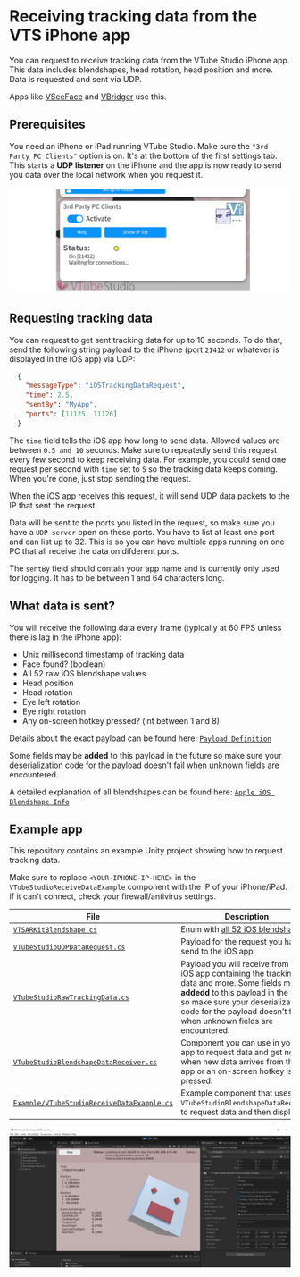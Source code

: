 # Receiving tracking data from the VTS iPhone app

You can request to receive tracking data from the VTube Studio iPhone app. This data includes blendshapes, head rotation, head position and more. Data is requested and sent via UDP.

Apps like [VSeeFace](https://www.vseeface.icu/) and [VBridger](https://store.steampowered.com/app/1898830/VBridger/) use this.

## Prerequisites

You need an iPhone or iPad running VTube Studio. Make sure the `"3rd Party PC Clients"` option is on. It's at the bottom of the first settings tab. This starts a **UDP listener** on the iPhone and the app is now ready to send you data over the local network when you request it.

![Screenshot](/images/ios_screenshot_1.png)

## Requesting tracking data

You can request to get sent tracking data for up to 10 seconds. To do that, send the following string payload to the iPhone (port `21412` or whatever is displayed in the iOS app) via UDP:

```json
  {
    "messageType": "iOSTrackingDataRequest",
    "time": 2.5,
    "sentBy": "MyApp",
    "ports": [11125, 11126]
  }
```

The `time` field tells the iOS app how long to send data. Allowed values are between `0.5 and 10` seconds. Make sure to repeatedly send this request every few second to keep receiving data. For example, you could send one request per second with `time` set to `5` so the tracking data keeps coming.  When you're done, just stop sending the request.

When the iOS app receives this request, it will send UDP data packets to the IP that sent the request. 

Data will be sent to the ports you listed in the request, so make sure you have a `UDP server` open on these ports. You have to list at least one port and can list up to 32. This is so you can have multiple apps running on one PC that all receive the data on difderent ports.

The `sentBy` field should contain your app name and is currently only used for logging. It has to be between 1 and 64 characters long.

## What data is sent?

You will receive the following data every frame (typically at 60 FPS unless there is lag in the iPhone app):

* Unix millisecond timestamp of tracking data
* Face found? (boolean)
* All 52 raw iOS blendshape values
* Head position
* Head rotation
* Eye left rotation
* Eye right rotation
* Any on-screen hotkey pressed? (int between 1 and 8)

Details about the exact payload can be found here: [`Payload Definition`](https://github.com/DenchiSoft/VTubeStudioBlendshapeUDPReceiverTest/blob/main/Assets/VTubeStudioBlendshapeDataReceiver/VTubeStudioRawTrackingData.cs)

Some fields may be **added** to this payload in the future so make sure your deserialization code for the payload doesn't fail when unknown fields are encountered.

A detailed explanation of all blendshapes can be found here: [`Apple iOS Blendshape Info`]([https://github.com/DenchiSoft/VTubeStudioBlendshapeUDPReceiverTest/blob/main/Assets/VTubeStudioBlendshapeDataReceiver/VTubeStudioRawTrackingData.cs](https://developer.apple.com/documentation/arkit/arfaceanchor/blendshapelocation))

## Example app

This repository contains an example Unity project showing how to request tracking data.

Make sure to replace `<YOUR-IPHONE-IP-HERE>` in the `VTubeStudioReceiveDataExample` component with the IP of your iPhone/iPad. If it can't connect, check your firewall/antivirus settings.

| File | Description |
| --- | --- |
| [`VTSARKitBlendshape.cs`](https://github.com/DenchiSoft/VTubeStudioBlendshapeUDPReceiverTest/blob/main/Assets/VTubeStudioBlendshapeDataReceiver/VTSARKitBlendshape.cs) | Enum with [all 52 iOS blendshapes](https://developer.apple.com/documentation/arkit/arfaceanchor/blendshapelocation). |
| [`VTubeStudioUDPDataRequest.cs`](https://github.com/DenchiSoft/VTubeStudioBlendshapeUDPReceiverTest/blob/main/Assets/VTubeStudioBlendshapeDataReceiver/VTubeStudioUDPDataRequest.cs) | Payload for the request you have to send to the iOS app. |
| [`VTubeStudioRawTrackingData.cs`](https://github.com/DenchiSoft/VTubeStudioBlendshapeUDPReceiverTest/blob/main/Assets/VTubeStudioBlendshapeDataReceiver/VTubeStudioRawTrackingData.cs) | Payload you will receive from the iOS app containing the tracking data and more. Some fields may be **addedd** to this payload in the future so make sure your deserialization code for the payload doesn't fail when unknown fields are encountered. |
| [`VTubeStudioBlendshapeDataReceiver.cs`](https://github.com/DenchiSoft/VTubeStudioBlendshapeUDPReceiverTest/blob/main/Assets/VTubeStudioBlendshapeDataReceiver/VTubeStudioBlendshapeDataReceiver.cs) | Component you can use in your app to request data and get notified when new data arrives from the iOS app or an on-screen hotkey is pressed. |
| [`Example/VTubeStudioReceiveDataExample.cs`](https://github.com/DenchiSoft/VTubeStudioBlendshapeUDPReceiverTest/blob/main/Assets/Example/VTubeStudioReceiveDataExample.cs) | Example component that uses `VTubeStudioBlendshapeDataReceiver` to request data and then displays it. |


![Screenshot](/images/unity_screenshot_1.png)
